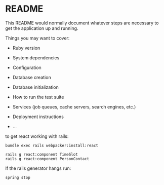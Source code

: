 # README

This README would normally document whatever steps are necessary to get the
application up and running.

Things you may want to cover:

* Ruby version

* System dependencies

* Configuration

* Database creation

* Database initialization

* How to run the test suite

* Services (job queues, cache servers, search engines, etc.)

* Deployment instructions

* ...

to get react working with rails:
```
bundle exec rails webpacker:install:react

rails g react:component TimeSlot
rails g react:component PersonContact
```


If the rails generator hangs run:

```
spring stop	

```